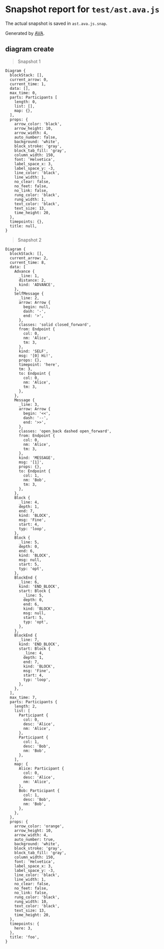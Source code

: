 # Snapshot report for `test/ast.ava.js`

The actual snapshot is saved in `ast.ava.js.snap`.

Generated by [AVA](https://avajs.dev).

## diagram create

> Snapshot 1

    Diagram {
      blockStack: [],
      current_arrow: 0,
      current_time: 1,
      data: [],
      max_time: 0,
      parts: Participants [
        length: 0,
        list: [],
        map: {},
      ],
      props: {
        arrow_color: 'black',
        arrow_height: 10,
        arrow_width: 4,
        auto_number: false,
        background: 'white',
        block_stroke: 'gray',
        block_tab_fill: 'gray',
        column_width: 150,
        font: 'Helvetica',
        label_space_x: 3,
        label_space_y: -3,
        line_color: 'black',
        line_width: 1,
        no_clear: false,
        no_feet: false,
        no_link: false,
        rung_color: 'black',
        rung_width: 1,
        text_color: 'black',
        text_size: 13,
        time_height: 20,
      },
      timepoints: {},
      title: null,
    }

> Snapshot 2

    Diagram {
      blockStack: [],
      current_arrow: 2,
      current_time: 8,
      data: [
        Advance {
          _line: 1,
          distance: 2,
          kind: 'ADVANCE',
        },
        SelfMessage {
          _line: 2,
          arrow: Arrow {
            begin: null,
            dash: '-',
            end: '>',
          },
          classes: 'solid closed_forward',
          from: Endpoint {
            col: 0,
            nm: 'Alice',
            tm: 3,
          },
          kind: 'SELF',
          msg: '[0] Hi!',
          props: {},
          timepoint: 'here',
          tm: 3,
          to: Endpoint {
            col: 0,
            nm: 'Alice',
            tm: 3,
          },
        },
        Message {
          _line: 3,
          arrow: Arrow {
            begin: '<<',
            dash: '--',
            end: '>>',
          },
          classes: 'open_back dashed open_forward',
          from: Endpoint {
            col: 0,
            nm: 'Alice',
            tm: 3,
          },
          kind: 'MESSAGE',
          msg: '[1]',
          props: {},
          to: Endpoint {
            col: 1,
            nm: 'Bob',
            tm: 3,
          },
        },
        Block {
          _line: 4,
          depth: 1,
          end: 7,
          kind: 'BLOCK',
          msg: 'Fine',
          start: 4,
          typ: 'loop',
        },
        Block {
          _line: 5,
          depth: 0,
          end: 6,
          kind: 'BLOCK',
          msg: null,
          start: 5,
          typ: 'opt',
        },
        BlockEnd {
          _line: 6,
          kind: 'END_BLOCK',
          start: Block {
            _line: 5,
            depth: 0,
            end: 6,
            kind: 'BLOCK',
            msg: null,
            start: 5,
            typ: 'opt',
          },
        },
        BlockEnd {
          _line: 7,
          kind: 'END_BLOCK',
          start: Block {
            _line: 4,
            depth: 1,
            end: 7,
            kind: 'BLOCK',
            msg: 'Fine',
            start: 4,
            typ: 'loop',
          },
        },
      ],
      max_time: 7,
      parts: Participants {
        length: 2,
        list: [
          Participant {
            col: 0,
            desc: 'Alice',
            nm: 'Alice',
          },
          Participant {
            col: 1,
            desc: 'Bob',
            nm: 'Bob',
          },
        ],
        map: {
          Alice: Participant {
            col: 0,
            desc: 'Alice',
            nm: 'Alice',
          },
          Bob: Participant {
            col: 1,
            desc: 'Bob',
            nm: 'Bob',
          },
        },
      },
      props: {
        arrow_color: 'orange',
        arrow_height: 10,
        arrow_width: 4,
        auto_number: true,
        background: 'white',
        block_stroke: 'gray',
        block_tab_fill: 'gray',
        column_width: 150,
        font: 'Helvetica',
        label_space_x: 3,
        label_space_y: -3,
        line_color: 'black',
        line_width: 1,
        no_clear: false,
        no_feet: false,
        no_link: false,
        rung_color: 'black',
        rung_width: 10,
        text_color: 'black',
        text_size: 13,
        time_height: 20,
      },
      timepoints: {
        here: 3,
      },
      title: 'foo',
    }
